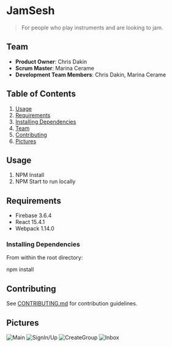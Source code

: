 # JamSesh

> For people who play instruments and are looking to jam.

## Team

  - __Product Owner__: Chris Dakin
  - __Scrum Master__: Marina Cerame
  - __Development Team Members__: Chris Dakin, Marina Cerame

## Table of Contents

1. [Usage](#Usage)
1. [Requirements](#requirements)
1. [Installing Dependencies](#installing-dependencies)
1. [Team](#team)
1. [Contributing](#contributing)
1. [Pictures](#pictures)
## Usage

1. NPM Install
2. NPM Start to run locally

## Requirements

- Firebase 3.6.4
- React 15.4.1
- Webpack 1.14.0

### Installing Dependencies

From within the root directory:

npm install

## Contributing

See [CONTRIBUTING.md](CONTRIBUTING.md) for contribution guidelines.

## Pictures
![Main](http://imgur.com/CtGJnNw)
![SignIn/Up](http://imgur.com/N4TpbQR)
![CreateGroup](http://imgur.com/Lrm5uga)
![Inbox](http://imgur.com/3a6gUWn)


